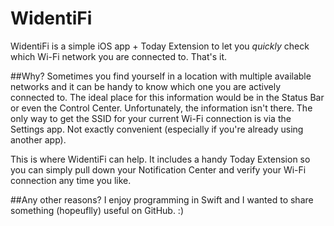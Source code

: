 # WidentiFi
WidentiFi is a simple iOS app + Today Extension to let you *quickly* check which Wi-Fi network you are connected to. That's it.

##Why?
Sometimes you find yourself in a location with multiple available networks and it can be handy to know which one you are actively connected to. The ideal place for this information would be in the Status Bar or even the Control Center. Unfortunately, the information isn't there. The only way to get the SSID for your current Wi-Fi connection is via the Settings app. Not exactly convenient (especially if you're already using another app).

This is where WidentiFi can help. It includes a handy Today Extension so you can simply pull down your Notification Center and verify your Wi-Fi connection any time you like.

##Any other reasons?
I enjoy programming in Swift and I wanted to share something (hopeuflly) useful on GitHub. :)


